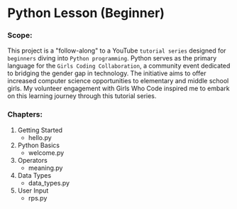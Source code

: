 # Python Lesson (Beginner)

### Scope:
This project is a "follow-along" to a YouTube `tutorial series` designed for `beginners` diving into `Python programming`. Python serves as the primary language for the `Girls Coding Collaboration`, a community event dedicated to bridging the gender gap in technology. The initiative aims to offer increased computer science opportunities to elementary and middle school girls. My volunteer engagement with Girls Who Code inspired me to embark on this learning journey through this tutorial series.

### Chapters:
1. Getting Started
    - hello.py
2. Python Basics
    - welcome.py
3. Operators
    - meaning.py
4. Data Types
    - data_types.py
5. User Input
    - rps.py